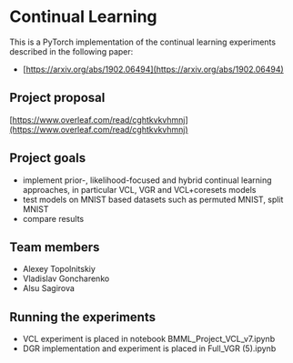 # Continual Learning
This is a PyTorch implementation of the continual learning experiments described in the following paper:
* [https://arxiv.org/abs/1902.06494](https://arxiv.org/abs/1902.06494)

## Project proposal
[https://www.overleaf.com/read/cghtkvkvhmnj](https://www.overleaf.com/read/cghtkvkvhmnj)

## Project goals
* implement prior-, likelihood-focused and hybrid continual learning approaches, in particular VCL, VGR and VCL+coresets models
* test models on MNIST based datasets such as permuted MNIST, split MNIST
* compare results

## Team members
* Alexey Topolnitskiy
* Vladislav Goncharenko
* Alsu Sagirova

## Running the experiments
* VCL experiment is placed in notebook BMML_Project_VCL_v7.ipynb
* DGR implementation and experiment is placed in Full_VGR (5).ipynb
